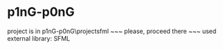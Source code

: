 # p1nG-p0nG

project is in p1nG-p0nG\projectsfml ~~~ please, proceed there ~~~ used external library: SFML
